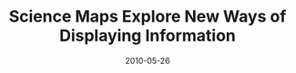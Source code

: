 ---
date: 2010-05-26
title: Science Maps Explore New Ways of Displaying Information
source: Scientific American
sourceUrl: https://www.scientificamerican.com/article/scimaps-exhibit/
pdfLink: 20100526-matson-john.pdf
---